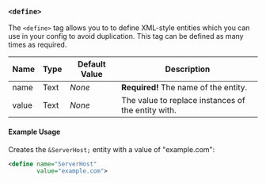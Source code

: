 <!-- This file contains a page fragment. Any changes will affect all pages that include it. -->

### `<define>`

The `<define>` tag allows you to to define XML-style entities which you can use in your config to avoid duplication. This tag can be defined as many times as required.

Name  | Type | Default Value | Description
----- | ---- | ------------- | -----------
name  | Text | *None*        | **Required!** The name of the entity.
value | Text | *None*        | The value to replace instances of the entity with.

#### Example Usage

Creates the `&ServerHost;` entity with a value of "example.com":

```xml
<define name="ServerHost"
        value="example.com">
```

